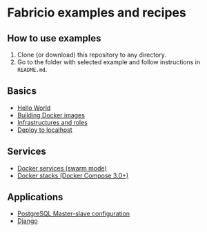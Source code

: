 # Fabricio examples and recipes

## How to use examples

1. Clone (or download) this repository to any directory.
2. Go to the folder with selected example and follow instructions in `README.md`.

## Basics

* [Hello World](hello_world/)
* [Building Docker images](build_image/)
* [Infrastructures and roles](roles/)
* [Deploy to localhost](roles/#deploy-to-localhost)

## Services

* [Docker services (swarm mode)](service/swarm/)
* [Docker stacks (Docker Compose 3.0+)](service/stack/)

## Applications

* [PostgreSQL Master-slave configuration](db/postgres/master_slave/)
* [Django](apps/django/)
